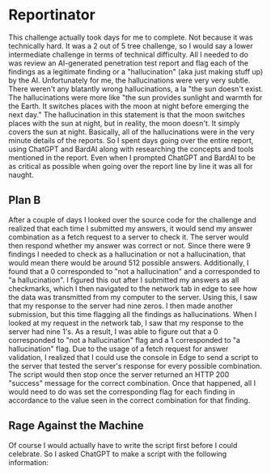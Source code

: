 # Reportinator
This challenge actually took days for me to complete. Not because it was technically hard. It was a 2 out of 5 tree challenge, so I would say a lower intermediate challenge in terms of technical difficulty. All I needed to do was review an AI-generated penetration test report and flag each of the findings as a legitimate finding or a "hallucination" (aka just making stuff up) by the AI. Unfortunately for me, the hallucinations were very very subtle. There weren't any blatantly wrong hallucinations, a la "the sun doesn't exist. The hallucinations were more like "the sun provides sunlight and warmth for the Earth. It switches places with the moon at night before emerging the next day." The hallucination in this statement is that the moon switches places with the sun at night, but in reality, the moon doesn't. It simply covers the sun at night. Basically, all of the hallucinations were in the very minute details of the reports. So I spent days going over the entire report, using ChatGPT and BardAI along with researching the concepts and tools mentioned in the report. Even when I prompted ChatGPT and BardAI to be as critical as possible when going over the report line by line it was all for naught.
## Plan B
After a couple of days I looked over the source code for the challenge and realized that each time I submitted my answers, it would send my answer combination as a fetch request to a server to check it. The server would then respond whether my answer was correct or not. Since there were 9 findings I needed to check as a hallucination or not a hallucination, that would mean there would be around 512 possible answers. Additionally, I found that a 0 corresponded to "not a hallucination" and a corresponded to "a hallucination". I figured this out after I submitted my answers as all checkmarks, which I then navigated to the network tab in edge to see how the data was transmitted from my computer to the server. Using this, I saw that my response to the server had nine zeros. I then made another submission, but this time flagging all the findings as hallucinations. When I looked at my request in the network tab, I saw that my response to the server had nine 1's. As a result, I was able to figure out that a 0 corresponded to "not a hallucination" flag and a 1 corresponded to "a hallucination" flag. Due to the usage of a fetch request for answer validation, I realized that I could use the console in Edge to send a script to the server that tested the server's response for every possible combination. The script would then stop once the server returned an HTTP 200 "success" message for the correct combination. Once that happened, all I would need to do was set the corresponding flag for each finding in accordance to the value seen in the correct combination for that finding. 
## Rage Against the Machine
Of course I would actually have to write the script first before I could celebrate. So I asked ChatGPT to make a script with the following information:



